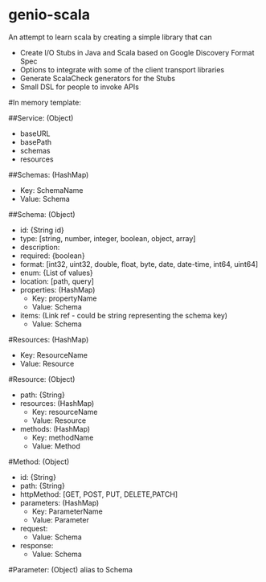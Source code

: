 # genio-scala
An attempt to learn scala by creating a simple library that can 

* Create I/O Stubs in Java and Scala based on Google Discovery Format Spec
* Options to integrate with some of the client transport libraries
* Generate ScalaCheck generators for the Stubs
* Small DSL for people to invoke APIs

#In memory template: 

##Service: (Object)
* baseURL
* basePath
* schemas
* resources

##Schemas: (HashMap)
* Key: SchemaName
* Value: Schema

##Schema: (Object)
* id: {String id}
* type: [string, number, integer, boolean, object, array]
* description:
* required: {boolean}
* format: [int32, uint32, double, float, byte, date, date-time, int64, uint64]
* enum: {List of values}
* location: [path, query]
* properties: (HashMap)
	* Key: propertyName
	* Value: Schema
* items: (Link ref - could be string representing the schema key)
	* Value: Schema

#Resources: (HashMap)
* Key: ResourceName
* Value: Resource

#Resource: (Object)
* path: {String}
* resources: (HashMap)
	* Key: resourceName
	* Value: Resource
* methods: (HashMap)
	* Key: methodName
	* Value: Method

#Method: (Object)
* id: {String}
* path: {String}
* httpMethod: [GET, POST, PUT, DELETE,PATCH]
* parameters: (HashMap)
	* Key: ParameterName
	* Value: Parameter
* request:
	* Value: Schema
* response:
	* Value: Schema

#Parameter: (Object)
	alias to Schema
	
	
